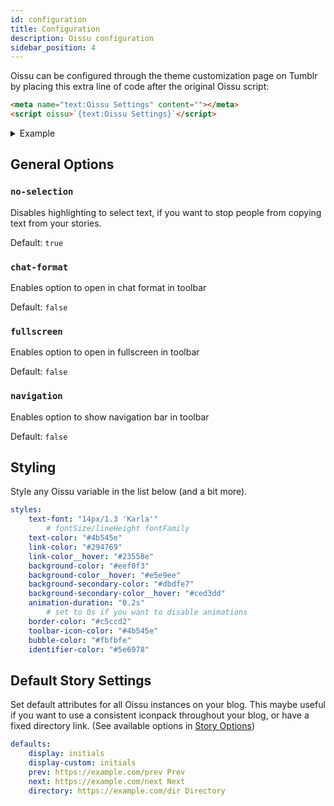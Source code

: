 ```yaml
---
id: configuration
title: Configuration
description: Oissu configuration
sidebar_position: 4
---
```


Oissu can be configured through the theme customization page on Tumblr by placing this extra line of code after the original Oissu script:

```html
<meta name="text:Oissu Settings" content=""></meta>
<script oissu>`{text:Oissu Settings}`</script>
```

<details><summary>Example</summary>

```html
<!-- Theme credits, source code, etc -->
<html>
<head>
    <script src="https://r.tsukina.ga/oissu"></script>
    <meta name="text:Oissu Settings" content=""></meta>
    <script oissu>`{text:Oissu Settings}`</script>
    ...more code down below...
```

</details>

## General Options

### `no-selection`

Disables highlighting to select text, if you want to stop people from copying text from your stories.

Default: `true`

### `chat-format`

Enables option to open in chat format in toolbar

Default: `false`

### `fullscreen`

Enables option to open in fullscreen in toolbar

Default: `false`

### `navigation`

Enables option to show navigation bar in toolbar

Default: `false`

## Styling

Style any Oissu variable in the list below (and a bit more).

```yml
styles:
    text-font: "14px/1.3 'Karla'"
        # fontSize/lineHeight fontFamily
    text-color: "#4b545e"
    link-color: "#294769"
    link-color__hover: "#23558e"
    background-color: "#eef0f3"
    background-color__hover: "#e5e9ee"
    background-secondary-color: "#dbdfe7"
    background-secondary-color__hover: "#ced3dd"
    animation-duration: "0.2s"
        # set to 0s if you want to disable animations
    border-color: "#c5ccd2"
    toolbar-icon-color: "#4b545e"
    bubble-color: "#fbfbfe"
    identifier-color: "#5e6978"
```

## Default Story Settings

Set default attributes for all Oissu instances on your blog. This maybe useful if you want to use a consistent iconpack throughout your blog, or have a fixed directory link. (See available options in [Story Options](story_options))

```yml
defaults:
    display: initials
    display-custom: initials
    prev: https://example.com/prev Prev
    next: https://example.com/next Next
    directory: https://example.com/dir Directory
```

